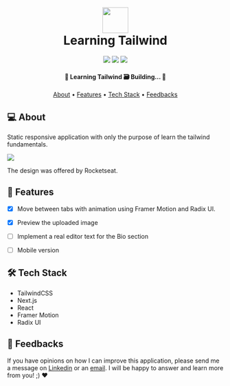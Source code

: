 <h1 align="center">
  <div>
    <div>
      <img src="https://imgs.search.brave.com/W9CbFyxwjuZCstu49xt6tccC5kk1TtWTumoZ_-X-XRU/rs:fit:860:0:0/g:ce/aHR0cHM6Ly9jZG4u/d29ybGR2ZWN0b3Js/b2dvLmNvbS9sb2dv/cy90YWlsd2luZC1j/c3MtMi5zdmc.svg" alt="" width="60" height="60" />
    </div>
    Learning Tailwind
  </div>
</h1>

<p align="center">
  <img src="https://badgen.net/npm/v/express" />
  <img src="https://badgen.net/github/contributors/raiane-oliveira/learning-tailwind" />
  <img src="https://img.shields.io/badge/PRs-welcome-brightgreen.svg?style=flat-square" />
</p>

<h4 align="center"> 
	🚧  Learning Tailwind 🗃️ Building...  🚧
</h4>

<p align="center">
 <a href="#-about">About</a> •
 <a href="#-features">Features</a> •
 <a href="#-tech-stack">Tech Stack</a> • 
 <a href="#-feedbacks">Feedbacks</a>
</p>

## 💻 About
Static responsive application with only the purpose of learn the tailwind fundamentals.

<img src="https://github.com/raiane-oliveira/learning-tailwind/assets/100815627/21b52574-472f-4f82-8d3a-b2752183abd9"/>

The design was offered by Rocketseat.


## 🪸 Features

- [x] Move between tabs with animation using Framer Motion and Radix UI.
- [x] Preview the uploaded image
- [ ] Implement a real editor text for the Bio section
- [ ] Mobile version


## 🛠 Tech Stack

- TailwindCSS
- Next.js
- React
- Framer Motion
- Radix UI

## 🤝 Feedbacks

If you have opinions on how I can improve this application, please send me a message on <a href="https://www.linkedin.com/in/raiane-oliveira-dev">Linkedin</a> or an <a href="mailto:raiane.oliveira404@gmail.com">email</a>.
I will be happy to answer and learn more from you! ;) ❤️

